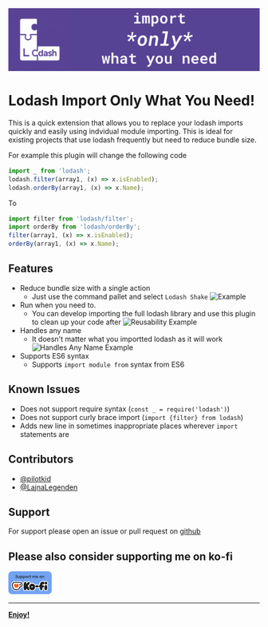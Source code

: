 <img style="width:auto; max-height:256px" src="images/banner.png"/>


# Lodash Import Only What You Need!

This is a quick extension that allows you to replace your lodash imports quickly and easily using indvidual module importing. This is ideal for existing projects that use lodash frequently but need to reduce bundle size.

For example this plugin will change the following code

```js
import _ from 'lodash';
lodash.filter(array1, (x) => x.isEnabled);
lodash.orderBy(array1, (x) => x.Name);
```

To

```js
import filter from 'lodash/filter';
import orderBy from 'lodash/orderBy';
filter(array1, (x) => x.isEnabled);
orderBy(array1, (x) => x.Name);
```

## Features

- Reduce bundle size with a single action
  - Just use the command pallet and select `Lodash Shake`
    ![Example](https://github.com/pilotkid/lodash-only-import-what-you-need/raw/master/images/NormalDemo.gif)
- Run when you need to.
  - You can develop importing the full lodash library and use this plugin to clean up your code after
    ![Reusability Example](https://github.com/pilotkid/lodash-only-import-what-you-need/raw/master/images/Reuseablility.gif)
- Handles any name
  - It doesn't matter what you importted lodash as it will work
    ![Handles Any Name Example](https://github.com/pilotkid/lodash-only-import-what-you-need/raw/master/images/HandlesAnyName.gif)
- Supports ES6 syntax
  - Supports `import module from` syntax from ES6

## Known Issues

- Does not support require syntax (`const _ = require('lodash')`)
- Does not support curly brace import (`import {filter} from lodash`)
- Adds new line in sometimes inappropriate places wherever `import` statements are

## Contributors

- [@pilotkid](https://github.com/pilotkid)
- [@LajnaLegenden](https://github.com/LajnaLegenden)

## Support

For support please open an issue or pull request on [github](https://github.com/pilotkid/lodash-only-import-what-you-need)

## Please also consider supporting me on ko-fi

<a href='https://ko-fi.com/marcellobachechi' target='_blank'><img height='35' style='border:0px;height:46px;' src='images/kofi.png' border='0' alt='Buy Me a Coffee at ko-fi.com' />

---

**Enjoy!**
